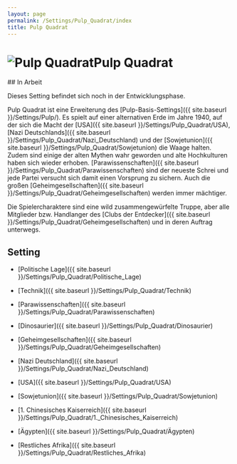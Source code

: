 ```yaml
---
layout: page
permalink: /Settings/Pulp_Quadrat/index
title: Pulp Quadrat
---
```


<h1><img alt="Pulp Quadrat" src="{{ site.baseurl }}/assets/images/icons/pulpquadrat.png" />Pulp Quadrat</h1>

<aside>
<div class="working">
## In Arbeit

Dieses Setting befindet sich noch in der Entwicklungsphase.

</div>
</aside>

Pulp Quadrat ist eine Erweiterung des [Pulp-Basis-Settings]({{ site.baseurl }}/Settings/Pulp/). Es spielt auf einer alternativen Erde im Jahre 1940, auf der sich die Macht der [USA]({{ site.baseurl }}/Settings/Pulp_Quadrat/USA), [Nazi Deutschlands]({{ site.baseurl }}/Settings/Pulp_Quadrat/Nazi_Deutschland) und der [Sowjetunion]({{ site.baseurl }}/Settings/Pulp_Quadrat/Sowjetunion) die Waage halten. Zudem sind einige der alten Mythen wahr geworden und alte Hochkulturen haben sich wieder erhoben. [Parawissenschaften]({{ site.baseurl }}/Settings/Pulp_Quadrat/Parawissenschaften) sind der neueste Schrei und jede Partei versucht sich damit einen Vorsprung zu sichern. Auch die großen [Geheimgesellschaften]({{ site.baseurl }}/Settings/Pulp_Quadrat/Geheimgesellschaften) werden immer mächtiger.

Die Spielercharaktere sind eine wild zusammengewürfelte Truppe, aber alle Mitglieder bzw. Handlanger des [Clubs der Entdecker]({{ site.baseurl }}/Settings/Pulp_Quadrat/Geheimgesellschaften) und in deren Auftrag unterwegs.

## Setting

- [Politische Lage]({{ site.baseurl }}/Settings/Pulp_Quadrat/Politische_Lage)
- [Technik]({{ site.baseurl }}/Settings/Pulp_Quadrat/Technik)
- [Parawissenschaften]({{ site.baseurl }}/Settings/Pulp_Quadrat/Parawissenschaften)
- [Dinosaurier]({{ site.baseurl }}/Settings/Pulp_Quadrat/Dinosaurier)
- [Geheimgesellschaften]({{ site.baseurl }}/Settings/Pulp_Quadrat/Geheimgesellschaften)

- [Nazi Deutschland]({{ site.baseurl }}/Settings/Pulp_Quadrat/Nazi_Deutschland)
- [USA]({{ site.baseurl }}/Settings/Pulp_Quadrat/USA)
- [Sowjetunion]({{ site.baseurl }}/Settings/Pulp_Quadrat/Sowjetunion)
- [1. Chinesisches Kaiserreich]({{ site.baseurl }}/Settings/Pulp_Quadrat/1._Chinesisches_Kaiserreich)
- [Ägypten]({{ site.baseurl }}/Settings/Pulp_Quadrat/Ägypten)
- [Restliches Afrika]({{ site.baseurl }}/Settings/Pulp_Quadrat/Restliches_Afrika)
